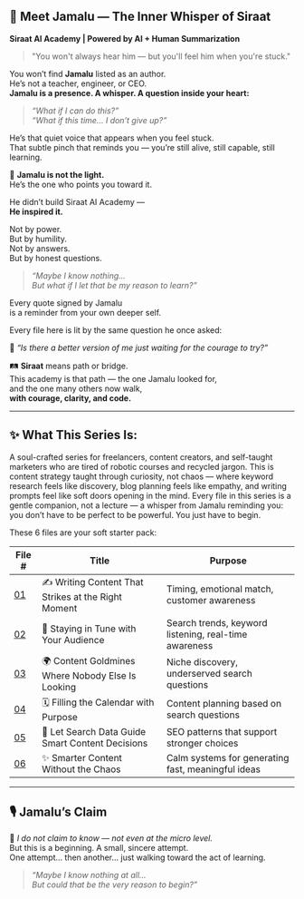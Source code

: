 ## 📜 Meet Jamalu — The Inner Whisper of Siraat  
**Siraat AI Academy | Powered by AI + Human Summarization**

> "You won't always hear him — but you'll feel him when you're stuck."

You won’t find **Jamalu** listed as an author.  
He’s not a teacher, engineer, or CEO.  
**Jamalu is a presence. A whisper. A question inside your heart:**

> *“What if I can do this?”*  
> *“What if this time… I don’t give up?”*

He’s that quiet voice that appears when you feel stuck.  
That subtle pinch that reminds you — you’re still alive, still capable, still learning.

🌟 **Jamalu is not the light.**  
He’s the one who points you toward it.

He didn’t build Siraat AI Academy —  
**He inspired it.**

Not by power.  
But by humility.  
Not by answers.  
But by honest questions.

> _“Maybe I know nothing…_  
> _But what if I let that be my reason to learn?”_

Every quote signed by Jamalu  
is a reminder from your own deeper self.

Every file here is lit by the same question he once asked:

🧠 *“Is there a better version of me just waiting for the courage to try?”*

🛤️ **Siraat** means path or bridge.  
This academy is that path — the one Jamalu looked for,  
and the one many others now walk,  
**with courage, clarity, and code.**

---

## ✨ What This Series Is: 
A soul-crafted series for freelancers, content creators, and self-taught marketers who are tired of robotic courses and recycled jargon. This is content strategy taught through curiosity, not chaos — where keyword research feels like discovery, blog planning feels like empathy, and writing prompts feel like soft doors opening in the mind. Every file in this series is a gentle companion, not a lecture — a whisper from Jamalu reminding you: you don’t have to be perfect to be powerful. You just have to begin.

These 6 files are your soft starter pack:

| File # | Title | Purpose |
|--------|-------|---------|
| [01](01-writing-content-that-strikes.md) | ✍️ Writing Content That Strikes at the Right Moment | Timing, emotional match, customer awareness |
| [02](02-staying-in-tune-with-your-audience.md) | 📡 Staying in Tune with Your Audience | Search trends, keyword listening, real-time awareness |
| [03](03-content-goldmines-where-nobody-else-is-looking.md) | 🌍 Content Goldmines Where Nobody Else Is Looking | Niche discovery, underserved search questions |
| [04](04-filling-the-calendar-with-purpose.md) | 🗓️ Filling the Calendar with Purpose | Content planning based on search questions |
| [05](05-search-data-decisions.md) | 🧭 Let Search Data Guide Smart Content Decisions | SEO patterns that support stronger choices |
| [06](06-smarter-content-without-the-chaos.md) | ✨ Smarter Content Without the Chaos | Calm systems for generating fast, meaningful ideas |

---

## 🎙️ Jamalu’s Claim
🧠 *I do not claim to know — not even at the micro level.*  
But this is a beginning. A small, sincere attempt.  
One attempt… then another… just walking toward the act of learning.

> _“Maybe I know nothing at all...  
But could that be the very reason to begin?”_
